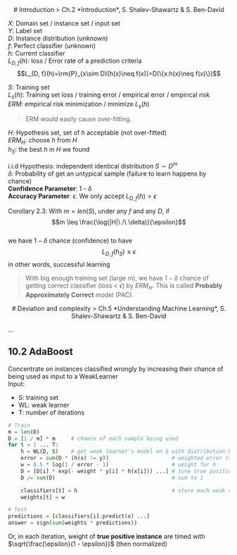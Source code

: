 <center>
# Introduction
> Ch.2 *Introduction*, S. Shalev-Shawartz & S. Ben-David
</center>  

$X$: Domain set / instance set / input set  
$Y$: Label set  
$D$: Instance distribution (unknown)  
$f$: Perfect classifier (unknown)  
$h$: Current classifier  
$L_{D, f}(h)$: loss / Error rate of a prediction criteria 
$$L_{D, f}(h)=\rm{P}_{x\sim D}[h(x)\neq f(x)]=D(\{x:h(x)\neq f(x)\})$$

$S$: Training set  
$L_s(h)$: Training set loss / training error / empirical error / empirical risk  
$ERM$: empirical risk minimization / minimize $L_s(h)$
> ERM would easily cause over-fitting.  

$H$: Hypothesis set, set of $h$ acceptable (not over-fitted)  
$ERM_H$: choose $h$ from $H$   
$h_S$: the best $h$ in $H$ we found  

i.i.d Hypothesis: independent identical distribution $S\sim D^m$  
$\delta$: Probability of get an untypical sample (failure to learn happens by chance)  
**Confidence Parameter**: 1 - $\delta$  
**Accuracy Parameter**: $\epsilon$. We only accept $L_{D,f}(h) > \epsilon$    

Corollary 2.3: With $m = len(S)$, under any $f$ and any $D$, if 
$$m \leq \frac{\log(|H|\ /\ \delta)}{\epsilon}$$  
we have $1-\delta$ chance (confidence) to have  
$$L_{D,f}(h_S)\leq \epsilon$$
in other words, successful learning
> With big enough training set (large m), we have $1-\delta$ chance of getting correct classifier (loss < $\epsilon$) by $ERM_H$. This is called **Probably Approximately Correct** model (PAC).


<center>
# Deviation and complexity
> Ch.5 *Understanding Machine Learning*, S. Shalev-Shawartz & S. Ben-David
</center>  


...


## 10.2 AdaBoost
Concentrate on instances classified wrongly by increasing their chance of being used as input to a WeakLearner  
Input:   
- S: training set   
- WL: weak learner   
- T: number of iterations   

```python 
# Train  
m = len(D)
D = [1 / m] * m     # chance of each sample being used
for t = 1 ... T:
    h = WL(D, S)    # get weak learner's model on S with distribution D
    error = sum(D * (h(x) != y))                    # weighted error rate
    w = 0.5 * log(1 / error - 1)                    # weight for h
    D = [D[i] * exp(- weight * y[i] * h(x[i])) ...] # tune true positive
    D /= sum(D)                                     # sum to 1

    classifiers[t] = h                              # store each weak classifier
    weights[t] = w

# Test
predictions = [classifiers[i].predict(x) ...]
answer = sign(sum(weights * predictions))

```

Or, in each iteration, weight of **true positive instance** are timed with $\sqrt{\frac{\epsilon}{1 - \epsilon}}$ (then normalized)


